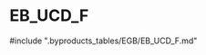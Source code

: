 # EB_UCD_F

<!-- ATTENTION : Ne pas supprimer ou modifier la ligne ci-dessous -->
#include ".byproducts_tables/EGB/EB_UCD_F.md"
<!-- ATTENTION : Ne pas supprimer ou modifier la ligne ci-dessus -->
